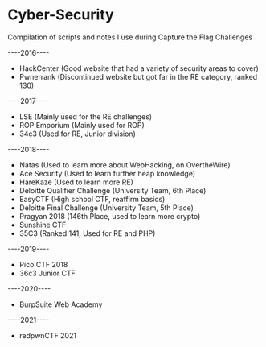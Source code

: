 # Cyber-Security
Compilation of scripts and notes I use during Capture the Flag Challenges

----2016----
- HackCenter (Good website that had a variety of security areas to cover) 
- Pwnerrank	(Discontinued website but got far in the RE category, ranked 130) 

----2017----
- LSE (Mainly used for the RE challenges) 
- ROP Emporium (Mainly used for ROP) 
- 34c3 (Used for RE, Junior division) 

----2018----
- Natas (Used to learn more about WebHacking, on OvertheWire) 
- Ace Security (Used to learn further heap knowledge)
- HareKaze (Used to learn more RE) 
- Deloitte Qualifier Challenge (University Team, 6th Place) 
- EasyCTF (High school CTF, reaffirm basics) 
- Deloitte Final Challenge (University Team, 5th Place) 
- Pragyan 2018 (146th Place, used to learn more crypto) 
- Sunshine CTF
- 35C3 (Ranked 141, Used for RE and PHP)

----2019----
- Pico CTF 2018 
- 36c3 Junior CTF

----2020----
- BurpSuite Web Academy

----2021----
- redpwnCTF 2021




